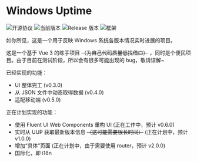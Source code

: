 # Windows Uptime

![开源协议](https://img.shields.io/github/license/crrashh1542/win-uptime)
![当前版本](https://img.shields.io/github/package-json/v/crrashh1542/win-uptime)
![Release 版本](https://img.shields.io/github/v/release/crrashh1542/win-uptime?include_prereleases)
![框架](https://img.shields.io/badge/framework-Vue%203-3fb984)

如你所见，这是一个用于反映 Windows 系统各版本情况实时进展的项目。  
  
这是一个基于 Vue 3 的练手项目 ~~（为自己代码质量低找借口）~~ ，同时是个便民项目。由于目前在测试阶段，所以会有很多可能出现的 bug，敬请谅解~
  
已经实现的功能：
* UI 整体完工 (v0.3.0)
* 从 JSON 文件中动态取得数据 (v0.4.0)
* 适配移动端 (v0.5.0)

正在计划实现的功能：
* 使用 Fluent UI Web Components 重构 UI (正在工作中，预计 v0.6.0)
* 实时从 UUP 获取最新版本信息 ~~（这可能需要很长时间）~~ (正在计划中，预计 v1.0.0)
* 增加“具体”页面 (正在计划中，由于需要使用 router，预计 v2.0.0)
* 国际化，即 i18n
